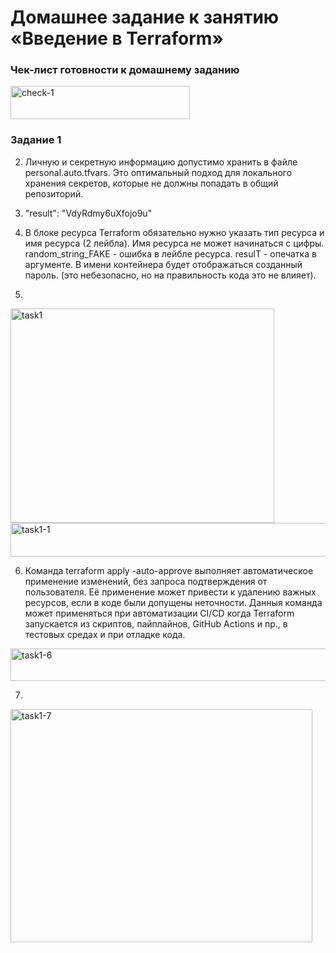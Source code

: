# Домашнее задание к занятию «Введение в Terraform»

### Чек-лист готовности к домашнему заданию
<img width="287" height="53" alt="check-1" src="https://github.com/user-attachments/assets/263bf9df-b1b4-47ea-bf32-300b833df681" />

### Задание 1
2. Личную и секретную информацию допустимо хранить в файле personal.auto.tfvars. Это оптимальный подход для локального хранения секретов, которые не должны попадать в общий репозиторий.
3. "result": "VdyRdmy6uXfojo9u"
4. В блоке ресурса Terraform обязательно нужно указать тип ресурса и имя ресурса (2 лейбла). Имя ресурса не может начинаться с цифры. random_string_FAKE - ошибка в лейбле ресурса. resulT - опечатка в аргументе. В имени контейнера будет отображаться созданный пароль. (это небезопасно, но на правильность кода это не влияет).


5.
<img width="422" height="343" alt="task1" src="https://github.com/user-attachments/assets/db5f0235-9cbf-4c53-a6cd-be38a6c621f5" />
<img width="710" height="54" alt="task1-1" src="https://github.com/user-attachments/assets/614ed544-c3b4-4a94-8d30-92b1b6d3b667" />

6. Команда terraform apply -auto-approve выполняет автоматическое применение изменений, без запроса подтверждения от пользователя. Её применение может привести к удалению важных ресурсов, если в коде были допущены неточности. Данныя команда может применяться при автоматизации CI/CD когда Terraform запускается из скриптов, пайплайнов, GitHub Actions и пр., в тестовых средах и при отладке кода.

<img width="709" height="52" alt="task1-6" src="https://github.com/user-attachments/assets/a5e75792-9397-470f-8a11-a8e01578327e" />

7.
<img width="483" height="373" alt="task1-7" src="https://github.com/user-attachments/assets/cfaf9a57-7b32-4fee-8ad6-d159199c501a" />

